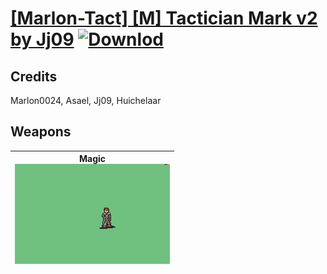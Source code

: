 # [\[Marlon-Tact\] \[M\] Tactician Mark v2 by Jj09](./) [![Downlod](https://img.shields.io/badge/Download--red?style=social&logo=github)](https://minhaskamal.github.io/DownGit/#/home?url=https://github.com/Klokinator/FE-Repo/tree/main/Battle%20Animations%2FMagi%20-%20Special%2F%5BMarlon-Tact%5D%20%5BM%5D%20Tactician%20Mark%20v2%20by%20Jj09)
## Credits

Marlon0024, Asael, Jj09, Huichelaar

## Weapons

| <b>Magic</b><br/><img alt="Magic animation" src="./6.%20Magic/Magic.gif"/> |
| :---: |
